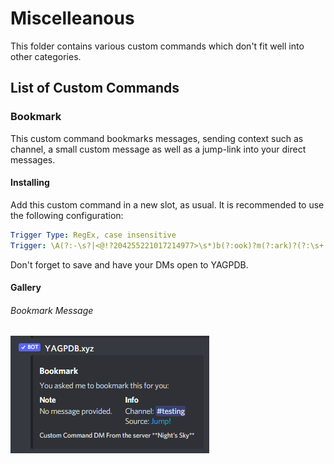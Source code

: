 # Miscelleanous
This folder contains various custom commands which don't fit well into other categories.

## List of Custom Commands
### Bookmark
This custom command bookmarks messages, sending context such as channel, a small custom message as well as a jump-link into your direct messages.

#### Installing
Add this custom command in a new slot, as usual. It is recommended to use the following configuration:

```yaml
Trigger Type: RegEx, case insensitive
Trigger: \A(?:-\s?|<@!?204255221017214977>\s*)b(?:ook)?m(?:ark)?(?:\s+|\z)
```

Don't forget to save and have your DMs open to YAGPDB.

#### Gallery
###### Bookmark Message
![demo bookmark](../assets/bookmark-demo.png)